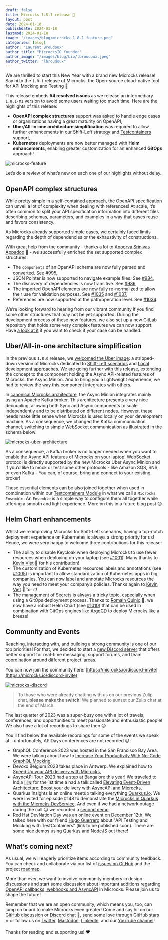 ```yaml
---
draft: false
title: Microcks 1.8.1 release 🚀
layout: post
date: 2024-01-18
publishdate: 2024-01-18
lastmod: 2024-01-18
image: "/images/blog/microcks-1.8.1-feature.png"
categories: [blog]
author: "Laurent Broudoux"
author_title: "MicrocksIO founder"
author_image: "/images/blog/bio/lbroudoux.jpeg"
author_twitter: "lbroudoux"
---
```


We are thrilled to start this New Year with a brand new Microcks release! Say hi to the `1.8.1` release of Microcks, the Open-source cloud-native tool for API Mocking and Testing 👏

This release embeds **54 resolved issues** as we release an intermediary `1.8.1-M1` version to avoid some users waiting too much time. Here are the highlights of this release:

* **OpenAPI complex structures** support was asked to handle edge cases or organizations having a great maturity on OpenAPI,
* **Uber/All-in-one architecture simplification** was required to allow further enhancements in our Shift-Left strategy and [Testcontainers](https://testcontainers.com/modules/microcks/) support,
* **Kubernetes** deployments are now better managed with **Helm enhancements**, enabling greater customization for an enhanced **GitOps** approach!

![microcks-feature](/images/blog/microcks-1.8.1-feature.png)

Let’s do a review of what’s new on each one of our highlights without delay.


## OpenAPI complex structures

While pretty simple in a self-contained approach, the OpenAPI specification can unveil a lot of complexity when dealing with references! At scale, it’s often common to split your API specification information into different files describing schemas, parameters, and examples in a way that eases reuse and favors consistency.


As Microcks already supported simple cases, we certainly faced limits regarding the depth of dependencies or the exhaustivity of constructions.

With great help from the community - thanks a lot to [Apoorva Srinivas Appadoo](https://www.linkedin.com/in/appadoo-apoorva-srinivas-481367207/) 🙏 - we successfully enriched the set supported complex structures:

* The `components` of an OpenAPI schema are now fully parsed and converted. See [#995](https://github.com/microcks/microcks/issues/995),
* JSON Pointer is now supported to navigate example files. See [#984](https://github.com/microcks/microcks/issues/984),
* The discovery of dependencies is now transitive. See [#986](https://github.com/microcks/microcks/issues/986),
* The imported OpenAPI elements are now fully re-normalized to allow their use for validation purposes. See [#1035](https://github.com/microcks/microcks/issues/1035) and [#1037](https://github.com/microcks/microcks/issues/1037),
* References are now supported at the path/operation level. See [#1034](https://github.com/microcks/microcks/issues/1034).

We’re looking forward to hearing from our vibrant community if you find some other structures that may not be yet supported. During the development process of these new features, we also set up a new GitLab repository that holds some very complex features we can now support. Have [a look at it](https://gitlab.com/lbroudoux/microcks-tests/) if you want to check if your case can be handled.


## Uber/All-in-one architecture simplification

In the previous `1.8.0` release, we [welcomed the Uber image](https://microcks.io/blog/microcks-1.8.0-release/#welcome-uber-image): a stripped-down version of Microcks dedicated to [Shift-Left scenarios](https://www.linkedin.com/pulse/how-microcks-fit-unify-inner-outer-loops-cloud-native-kheddache) and [Local development approaches](https://microcks.io/blog/microcks-1.8.0-release/#welcome-testcontainers-). We are going further with this release, extending the concept to the component holding the Async API-related features of Microcks: the Async Minion. And to bring you a lightweight experience, we had to review the way this component integrates with others.

In [canonical Microcks architecture](https://microcks.io/documentation/installing/deployment-options/#architecture-for-async-api), the Async Minion integrates mainly using an Apache Kafka broker. This architecture presents a very nice decoupling, allowing both Sync and Async components to scale independently and to be distributed on different nodes. However, these needs make little sense when Microcks is used locally on your development machine. As a consequence, we changed the Kafka communication channel, switching to simple WebSocket communication as illustrated in the schema below: 

![microcks-uber-architecture](/images/blog/microcks-1.8.1-uber-architecture.png)


As a consequence, a Kafka broker is no longer needed when you want to enable the Async API features of Microcks on your laptop! WebSocket protocol is directly supported by the new Microcks Uber Async Minion and if you’d like to mock or test some other protocols - like Amazon SQS, SNS, or even Kafka - You can, of course, bring and connect to your existing broker!

These essential elements can be also joined together when used in combination within our [Testcontainers Module](https://testcontainers.com/modules/microcks/) in what we call a `Microcks Ensemble`. An `Ensemble` is a simple way to configure them all together while offering a smooth and light experience. More on this in a future blog post 😉


## Helm Chart enhancements

Whilst we’re improving Microcks for Shift-Left scenarios, having a top-notch deployment experience on Kubernetes is always a strong priority for us! Hence, we were very happy to welcome three contributions for this release:

* The ability to disable Keycloak when deploying Microcks to use fewer resources when deploying on your laptop (see [#1001](https://github.com/microcks/microcks/issues/1001)). Many thanks to [Kevin Viet](https://www.linkedin.com/in/kevin-viet-863a137/) 🙏 for his contribution!
* The customization of Kubernetes resources labels and annotations (see [#1005](https://github.com/microcks/microcks/issues/1005)) is important to allow standardization of Kubernetes apps in big companies. You can now label and annotate Microcks resources the way you need to meet your company’s policies. Thanks again to [Kevin Viet](https://www.linkedin.com/in/kevin-viet-863a137/) 🙏 for it!
* The management of Secrets is always a tricky topic, especially when using a GitOps deployment process. Thanks to [Romain Quinio](https://www.linkedin.com/in/rquinio/) 🙏, we now have a robust Helm Chart (see [#1010](https://github.com/microcks/microcks/issues/1010)) that can be used in combination with GitOps engines like [ArgoCD](https://argo-cd.readthedocs.io/) to deploy Microcks like a breeze!


## Community and Events

Reaching, interacting with, and building a strong community is one of our top priorities! For that, we decided to start a [new Discord server](https://microcks.io/discord-invite) that offers better support for real-time messaging, support forums, and team coordination around different project’ areas.

You can now join the community here: [https://microcks.io/discord-invite](https://microcks.io/discord-invite) 

[![microcks-discord](/images/blog/microcks-discord.png)](https://microcks.io/discord-invite)


> To those who were already chatting with us on our previous Zulip chat, **please make the switch**! We planned to sunset our Zulip chat at the end of March.

The last quarter of 2023 was a super-busy one with a lot of travels, conferences, and opportunities to meet passionate and enthusiastic people! We also have a lot of recordings to share then 😉

You’ll find below the available recordings for some of the events we speak at - unfortunately, APIDays conferences are not recorded 😥:

* GraphQL Conference 2023 was hosted in the San Francisco Bay Area. We were talking about how to [Increase Your Productivity With No-Code GraphQL Mocking](https://www.youtube.com/watch?v=UjDnrrTp7uI),
* Devoxx Belgium 2023 takes place in Antwerp. We explained how to [Speed Up your API delivery with Microcks](https://www.youtube.com/watch?v=2C2AqEpNAWI),
* AsyncAPI Tour 2023 had a step at Bangalore this year! We traveled to India 🇮🇳 for the 1st time a had a talk called [Elevating Event-Driven Architecture: Boost your delivery with AsyncAPI and Microcks](https://www.youtube.com/watch?v=PYEW3F91wbI&list=PLbi1gRlP7pijVocLZS7FeWKA4NBzJa7_Z&index=9),
* Quarkus Insights is an online meetup talking everything [Quarkus.io](https://quarkus.io). We were invited for episode #148 to demonstrate the [Microcks in Quarkus with the Microcks DevService](https://www.youtube.com/watch?v=Op-PD6m-zPo). And even if we had a network outage during the call 😥 we recorded a [second demo](https://www.youtube.com/watch?v=EQ6i7jxv_Rk&t=0s).
* Red Hat DevNation Day was an online event on December 12th. We talked here with our friend [Hugo Guerrero](https://www.linkedin.com/in/hugoguerrero/) about "API Testing and Mocking with TestContainers" (link to be published soon). There are some nice demos using Quarkus and NodeJS out there!


## What’s coming next?

As usual, we will eagerly prioritize items according to community feedback. You can check and collaborate via our list of [issues on GitHub](https://github.com/microcks/microcks/issues) and the project [roadmap](https://github.com/orgs/microcks/projects/1).

More than ever, we want to involve community members in design discussions and start some discussion about important additions regarding [OpenAPI callbacks, webhooks and AsyncAPI](https://github.com/orgs/microcks/discussions/1039) in Microcks. Please join us to shape the future!

Remember that we are an open community, which means you, too, can jump on board to make Microcks even greater! Come and say hi! on our [GitHub discussion](https://github.com/microcks/microcks/discussions) or [Discord chat](https://microcks.io/discord-invite/) 👻, send some love through [GitHub stars](https://github.com/microcks/microcks) ⭐️ or follow us on [Twitter](https://twitter.com/microcksio), [Mastodon](https://hachyderm.io/@microcksio@mastodon.social), [LinkedIn](https://www.linkedin.com/company/microcks/), and our [YouTube channel](https://www.youtube.com/c/Microcks)!

Thanks for reading and supporting us! ❤️

